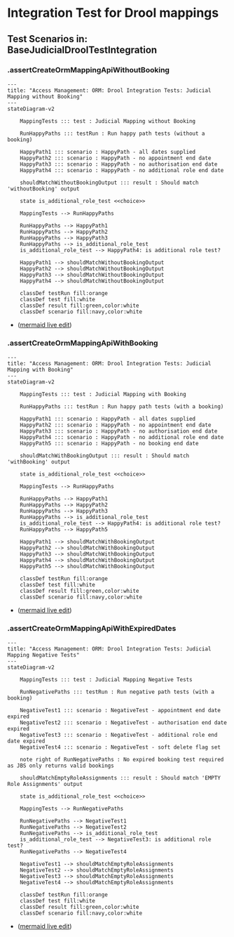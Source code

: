
# Integration Test for Drool mappings

## Test Scenarios in: BaseJudicialDroolTestIntegration

### .assertCreateOrmMappingApiWithoutBooking

```mermaid
---
title: "Access Management: ORM: Drool Integration Tests: Judicial Mapping without Booking"
---
stateDiagram-v2

    MappingTests ::: test : Judicial Mapping without Booking

    RunHappyPaths ::: testRun : Run happy path tests (without a booking)

    HappyPath1 ::: scenario : HappyPath - all dates supplied 
    HappyPath2 ::: scenario : HappyPath - no appointment end date
    HappyPath3 ::: scenario : HappyPath - no authorisation end date
    HappyPath4 ::: scenario : HappyPath - no additional role end date

    shouldMatchWithoutBookingOutput ::: result : Should match 'withoutBooking' output

    state is_additional_role_test <<choice>>

    MappingTests --> RunHappyPaths

    RunHappyPaths --> HappyPath1
    RunHappyPaths --> HappyPath2
    RunHappyPaths --> HappyPath3
    RunHappyPaths --> is_additional_role_test
    is_additional_role_test --> HappyPath4: is additional role test?

    HappyPath1 --> shouldMatchWithoutBookingOutput
    HappyPath2 --> shouldMatchWithoutBookingOutput
    HappyPath3 --> shouldMatchWithoutBookingOutput
    HappyPath4 --> shouldMatchWithoutBookingOutput

    classDef testRun fill:orange
    classDef test fill:white
    classDef result fill:green,color:white
    classDef scenario fill:navy,color:white
```
* ([mermaid live edit](https://mermaid.live/edit#pako:eNqdlFFr2zAQx7_KoZduED8syZMoGRsZbIPQ0Q4GwxA06WKLyZKR5IZQ-t13khOnSZOmnR-M5fv_f7buTvfApFPIOCuKorRRR4McSvZJSgwBFsKKChu0kcPN7YLD3Dtn4JuNWHkRtbPwE0MMHL53SkstDFnaVtsK1jrWrovw2bm_tC5ZafMnQhQR51qQvynux6UtLdC1tWUacM4h0hO8grv133b2Kyk2P0Ss9wB6S4x0r1MQWormQIB3O5CAPz3q_Y41gD5kUJBohdeOSEMEChDGgKK9BAhd2xqNCo7s45fs1gGtnLYxpRfQqkw7QkwuITrahNehr8UZyPQSRCmd_JRl7ww-wfSgQHkyaiGirH_1Sdsm_6aLLWUw0T2GzqSC3WUxNEkNV-sD_RW47BjAqRdAh-X-D5bpD5a5-NfXsnZa4mx2skmKYnZY9dOtkGT7gl5UjC8qJucUZ_bRy89t8gA95aR7Vo6k-3iiN5P1QmmeNeTbPZP_8Exf5-ld0ogQ5rgaDuxKG8OdF7bCE4o-vK51PI5uWzDHK49oR9IZ509qh8OQ1Vbcb56K2Yg16BuhFQ3Gh2QtWaxpDpYsDUeFK0FfSiPtkaR0Bt3dxkrGo-9wxLzrqprxlTCBVl2r9gNveNsK-9u55kj1hQrv_I6DebXox3Oe0o__ACna-sg))


### .assertCreateOrmMappingApiWithBooking

```mermaid
---
title: "Access Management: ORM: Drool Integration Tests: Judicial Mapping with Booking"
---
stateDiagram-v2

    MappingTests ::: test : Judicial Mapping with Booking

    RunHappyPaths ::: testRun : Run happy path tests (with a booking)

    HappyPath1 ::: scenario : HappyPath - all dates supplied 
    HappyPath2 ::: scenario : HappyPath - no appointment end date
    HappyPath3 ::: scenario : HappyPath - no authorisation end date
    HappyPath4 ::: scenario : HappyPath - no additional role end date
    HappyPath5 ::: scenario : HappyPath - no booking end date

    shouldMatchWithBookingOutput ::: result : Should match 'withBooking' output

    state is_additional_role_test <<choice>>

    MappingTests --> RunHappyPaths

    RunHappyPaths --> HappyPath1
    RunHappyPaths --> HappyPath2
    RunHappyPaths --> HappyPath3
    RunHappyPaths --> is_additional_role_test
    is_additional_role_test --> HappyPath4: is additional role test?
    RunHappyPaths --> HappyPath5

    HappyPath1 --> shouldMatchWithBookingOutput
    HappyPath2 --> shouldMatchWithBookingOutput
    HappyPath3 --> shouldMatchWithBookingOutput
    HappyPath4 --> shouldMatchWithBookingOutput
    HappyPath5 --> shouldMatchWithBookingOutput

    classDef testRun fill:orange
    classDef test fill:white
    classDef result fill:green,color:white
    classDef scenario fill:navy,color:white
```
* ([mermaid live edit](https://mermaid.live/edit#pako:eNqVlV1r2zAUhv_KQTfdIL5YPm5EydjIYBuEjnYwGIagSSe2mCwZfTSE0v8-SXadNk3qxRfB8nnfJ_p4ffxAuBFIKCmKotReeoUUSvKJc3QO1kyzChvUnsLN7ZrCyhqj4Jv2WFnmpdHwE513FL4HIblkKlraVuoKdtLX8NmYv3FQklJnvvPM40qyaG6K-2mpSw3x6j0ZBZRS8PEOxqC9-Tbor7G8_8F8fXDHpxGQfutUhDZWc8HBu0xh8KfjvH8CDZQPmeI4amaliZihAgUwpUDEVThwoW2VRAFH9ulbdm0gjozUPu0qoBaZdoSYjSGCr42VrjuCM5D5GEQImfxxf61ReA6zGMH02_jM3gFcbYISa-Z5_StueH9qN8G3wWekRRdUOua7rIQmSeFqdxBfgcnyAZniA9JtDlPfpKlvcl6ur3ltJMfl8mSuimL5MiunA5RkhySMKqajitk5xZl1dPJzi3yBntOoe3WOSfdxdFqLE7FPgreO7VXQLzTMLjXMLzUs_sPQWbhizq1wO3SLrVSKGst0hScUXXlXS39c7WOc65VF1BNulLEntcNblNWa3e-fi8mENGgbJkXsxw_JWhJfx_ZbktSTBW5Z_KfUTB-jNPYAc7fXnFBvA06INaGqCd0y5eIotOLQaoenLdO_jWmOVF9ifox94mAerbuvQv44PP4Dz8sf9Q))


### .assertCreateOrmMappingApiWithExpiredDates

```mermaid
---
title: "Access Management: ORM: Drool Integration Tests: Judicial Mapping Negative Tests"
---
stateDiagram-v2

    MappingTests ::: test : Judicial Mapping Negative Tests

    RunNegativePaths ::: testRun : Run negative path tests (with a booking)

    NegativeTest1 ::: scenario : NegativeTest - appointment end date expired
    NegativeTest2 ::: scenario : NegativeTest - authorisation end date expired
    NegativeTest3 ::: scenario : NegativeTest - additional role end date expired
    NegativeTest4 ::: scenario : NegativeTest - soft delete flag set

    note right of RunNegativePaths : No expired booking test required as JBS only returns valid bookings

    shouldMatchEmptyRoleAssignments ::: result : Should match 'EMPTY Role Assignments' output

    state is_additional_role_test <<choice>>

    MappingTests --> RunNegativePaths

    RunNegativePaths --> NegativeTest1
    RunNegativePaths --> NegativeTest2
    RunNegativePaths --> is_additional_role_test
    is_additional_role_test --> NegativeTest3: is additional role test?
    RunNegativePaths --> NegativeTest4

    NegativeTest1 --> shouldMatchEmptyRoleAssignments
    NegativeTest2 --> shouldMatchEmptyRoleAssignments
    NegativeTest3 --> shouldMatchEmptyRoleAssignments
    NegativeTest4 --> shouldMatchEmptyRoleAssignments

    classDef testRun fill:orange
    classDef test fill:white
    classDef result fill:green,color:white
    classDef scenario fill:navy,color:white
```
* ([mermaid live edit](https://mermaid.live/edit#pako:eNqdVU2PmzAQ_SsjLttK4dAkJ7RKtVVy6ErZrpK9tEKKXBjAqvFQ22Qbrfa_dwwLSRPSRMsBgee9N54Pj1-ChFIMoiAMw1g76RRGEAd3SYLWwlJokWOJ2kXwbbWMYG6IFHzVDnMjnCQNT2idjeC-TmUihWJKVUmdwwPmDNhiC4iDWDcerBMO51IwvQy341jHGvh5YzVYiKIIHH_BZdk3-qrWneFRuGIvwQZW8W_dESsGNDYLH54lfwv4SfSLxT92cp2W9_Gp0bIJamEksdihEULgfZHUzucIUKeQcnyAfyppMD1VG19Sq11BRto2t5f1Jpf00lR6Kc6gIYVXKE4vKFrKHKSokEUyJXKw6Lq8aeJFI_PCAWUDRYEH6hx3OW8LbfB33awKC_df1kBa7XjR1UZb2Aole3xfcltQrdKlcEmxKCu3W3F4d9bKXPtStB1g0NbKt9G6AUPp0XCzWD4-fQdPgAPGDVDtqroPpulUkHazz-HG53DT7Pj2NilIJjibDbZwGM5O4j_brB78T8tdiRv_B3dm3y3jXFDHDiYRQ096yEM_X7nF6fCR8rALBRw6O--iTd5Hm15Ha4mJEtbOMetnTiaVisgIneMAojU_F9IdW986trHnBlGPElJkBrH9GW3QWmx3h-BgFJRoSiFTHu4vnhoHruBZHgd-wKeYCfbk5_IrQ3nu0HqnkyBypsZRYKjOiyDKhLL8V1fpfmr3q5XQP4jKI9SCm4VMp4PN37K9Ypqb5vUvUs5D3w))
